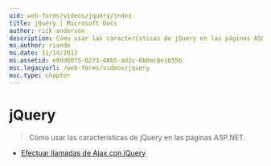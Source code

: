 ```yaml
---
uid: web-forms/videos/jquery/index
title: jQuery | Microsoft Docs
author: rick-anderson
description: Cómo usar las características de jQuery en las páginas ASP.NET.
ms.author: riande
ms.date: 11/14/2011
ms.assetid: e9dd0075-0273-48b5-ad2c-0b0ec8e1055b
msc.legacyurl: /web-forms/videos/jquery
msc.type: chapter
---
```

<a name="jquery"></a>jQuery
====================
> Cómo usar las características de jQuery en las páginas ASP.NET.


- [Efectuar llamadas de Ajax con jQuery](how-do-i-make-ajax-calls-using-jquery.md)
